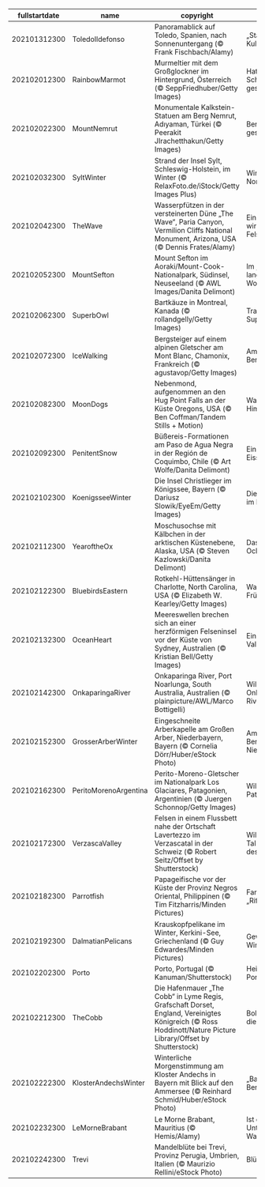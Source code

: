 |fullstartdate|name|copyright|title|image|
|--|--|--|--|--|
202101312300|ToledoIldefonso|Panoramablick auf Toledo, Spanien, nach Sonnenuntergang (© Frank Fischbach/Alamy)|„Stadt der drei Kulturen“|![](/de-DE/2021/02/202101312300ToledoIldefonso.jpg)|
202102012300|RainbowMarmot|Murmeltier mit dem Großglockner im Hintergrund, Österreich (© SeppFriedhuber/Getty Images)|Hat es seinen Schatten gesehen?|![](/de-DE/2021/02/202102012300RainbowMarmot.jpg)|
202102022300|MountNemrut|Monumentale Kalkstein-Statuen am Berg Nemrut, Adıyaman, Türkei (© Peerakit JIrachetthakun/Getty Images)|Berggipfel der gestürzten Götter|![](/de-DE/2021/02/202102022300MountNemrut.jpg)|
202102032300|SyltWinter|Strand der Insel Sylt, Schleswig-Holstein, im Winter (© RelaxFoto.de/iStock/Getty Images Plus)|Winterliche Nordseeinsel|![](/de-DE/2021/02/202102032300SyltWinter.jpg)|
202102042300|TheWave|Wasserpfützen in der versteinerten Düne „The Wave“, Paria Canyon, Vermilion Cliffs National Monument, Arizona, USA (© Dennis Frates/Alamy)|Ein Meer aus wirbelnden Felsen|![](/de-DE/2021/02/202102042300TheWave.jpg)|
202102052300|MountSefton|Mount Sefton im Aoraki/Mount-Cook-Nationalpark, Südinsel, Neuseeland (© AWL Images/Danita Delimont)|Im „Land der langen weißen Wolke“|![](/de-DE/2021/02/202102052300MountSefton.jpg)|
202102062300|SuperbOwl|Bartkäuze in Montreal, Kanada (© rollandgelly/Getty Images)|Trainieren für den Super Bowl|![](/de-DE/2021/02/202102062300SuperbOwl.jpg)|
202102072300|IceWalking|Bergsteiger auf einem alpinen Gletscher am Mont Blanc, Chamonix, Frankreich (© agustavop/Getty Images)|Am höchsten Berg der Alpen|![](/de-DE/2021/02/202102072300IceWalking.jpg)|
202102082300|MoonDogs|Nebenmond, aufgenommen an den Hug Point Falls an der Küste Oregons, USA (© Ben Coffman/Tandem Stills + Motion)|Was ist hier am Himmel los?|![](/de-DE/2021/02/202102082300MoonDogs.jpg)|
202102092300|PenitentSnow|Büßereis-Formationen am Paso de Agua Negra in der Región de Coquimbo, Chile (© Art Wolfe/Danita Delimont)|Ein „Wald“ aus Eisspitzen|![](/de-DE/2021/02/202102092300PenitentSnow.jpg)|
202102102300|KoenigsseeWinter|Die Insel Christlieger im Königssee, Bayern (© Dariusz Slowik/EyeEm/Getty Images)|Die einzige Insel im Königssee|![](/de-DE/2021/02/202102102300KoenigsseeWinter.jpg)|
202102112300|YearoftheOx|Moschusochse mit Kälbchen in der arktischen Küstenebene, Alaska, USA (© Steven Kazlowski/Danita Delimont)|Das Jahr des Ochsen|![](/de-DE/2021/02/202102112300YearoftheOx.jpg)|
202102122300|BluebirdsEastern|Rotkehl-Hüttensänger in Charlotte, North Carolina, USA (© Elizabeth W. Kearley/Getty Images)|Warten auf den Frühling|![](/de-DE/2021/02/202102122300BluebirdsEastern.jpg)|
202102132300|OceanHeart|Meereswellen brechen sich an einer herzförmigen Felseninsel vor der Küste von Sydney, Australien (© Kristian Bell/Getty Images)|Ein ozeanischer Valentinsgruß|![](/de-DE/2021/02/202102132300OceanHeart.jpg)|
202102142300|OnkaparingaRiver|Onkaparinga River, Port Noarlunga, South Australia, Australien (© plainpicture/AWL/Marco Bottigelli)|Willkommen am Onkaparinga River!|![](/de-DE/2021/02/202102142300OnkaparingaRiver.jpg)|
202102152300|GrosserArberWinter|Eingeschneite Arberkapelle am Großen Arber, Niederbayern, Bayern (© Cornelia Dörr/Huber/eStock Photo)|Am höchsten Berg Niederbayerns|![](/de-DE/2021/02/202102152300GrosserArberWinter.jpg)|
202102162300|PeritoMorenoArgentina|Perito-Moreno-Gletscher im Nationalpark Los Glaciares, Patagonien, Argentinien (© Juergen Schonnop/Getty Images)|Willkommen in Patagonien!|![](/de-DE/2021/02/202102162300PeritoMorenoArgentina.jpg)|
202102172300|VerzascaValley|Felsen in einem Flussbett nahe der Ortschaft Lavertezzo im Verzascatal in der Schweiz (© Robert Seitz/Offset by Shutterstock)|Wildromantisches Tal im Zentrum des Tessins|![](/de-DE/2021/02/202102172300VerzascaValley.jpg)|
202102182300|Parrotfish|Papageifische vor der Küste der Provinz Negros Oriental, Philippinen (© Tim Fitzharris/Minden Pictures)|Farbenprächtige „Riff-Kühe“|![](/de-DE/2021/02/202102182300Parrotfish.jpg)|
202102192300|DalmatianPelicans|Krauskopfpelikane im Winter, Kerkini-See, Griechenland (© Guy Edwardes/Minden Pictures)|Gewagte Winterfrisuren|![](/de-DE/2021/02/202102192300DalmatianPelicans.jpg)|
202102202300|Porto|Porto, Portugal (© Kanuman/Shutterstock)|Heimathafen des Portweins|![](/de-DE/2021/02/202102202300Porto.jpg)|
202102212300|TheCobb|Die Hafenmauer „The Cobb“ in Lyme Regis, Grafschaft Dorset, England, Vereinigtes Königreich (© Ross Hoddinott/Nature Picture Library/Offset by Shutterstock)|Bollwerk gegen die Flut|![](/de-DE/2021/02/202102212300TheCobb.jpg)|
202102222300|KlosterAndechsWinter|Winterliche Morgenstimmung am Kloster Andechs in Bayern mit Blick auf den Ammersee (© Reinhard Schmid/Huber/eStock Photo)|„Bayerns Heiliger Berg“|![](/de-DE/2021/02/202102222300KlosterAndechsWinter.jpg)|
202102232300|LeMorneBrabant|Le Morne Brabant, Mauritius (© Hemis/Alamy)|Ist das ein Unterwasser-Wasserfall?|![](/de-DE/2021/02/202102232300LeMorneBrabant.jpg)|
202102242300|Trevi|Mandelblüte bei Trevi, Provinz Perugia, Umbrien, Italien (© Maurizio Rellini/eStock Photo)|Blühendes Trevi|![](/de-DE/2021/02/202102242300Trevi.jpg)|
